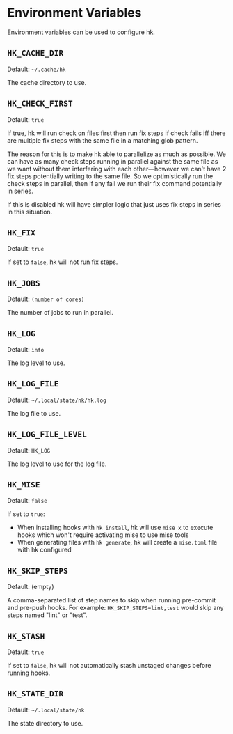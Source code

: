 # Environment Variables

Environment variables can be used to configure hk.

## `HK_CACHE_DIR`

Default: `~/.cache/hk`

The cache directory to use.

## `HK_CHECK_FIRST`

Default: `true`

If true, hk will run check on files first then run fix steps if check fails iff there are multiple fix steps with the same file in a matching glob pattern.

The reason for this is to make hk able to parallelize as much as possible. We can have as many check steps running in parallel against
the same file as we want without them interfering with each other—however we can't have 2 fix steps potentially writing to the same file. So we optimistically run the check steps in parallel, then if any fail we run their fix command potentially in series.

If this is disabled hk will have simpler logic that just uses fix steps in series in this situation.

## `HK_FIX`

Default: `true`

If set to `false`, hk will not run fix steps.

## `HK_JOBS`

Default: `(number of cores)`

The number of jobs to run in parallel.

## `HK_LOG`

Default: `info`

The log level to use.

## `HK_LOG_FILE`

Default: `~/.local/state/hk/hk.log`

The log file to use.

## `HK_LOG_FILE_LEVEL`

Default: `HK_LOG`

The log level to use for the log file.

## `HK_MISE`

Default: `false`

If set to `true`:

- When installing hooks with `hk install`, hk will use `mise x` to execute hooks which won't require activating mise to use mise tools
- When generating files with `hk generate`, hk will create a `mise.toml` file with hk configured

## `HK_SKIP_STEPS`

Default: (empty)

A comma-separated list of step names to skip when running pre-commit and pre-push hooks.
For example: `HK_SKIP_STEPS=lint,test` would skip any steps named "lint" or "test".

## `HK_STASH`

Default: `true`

If set to `false`, hk will not automatically stash unstaged changes before running hooks.

## `HK_STATE_DIR`

Default: `~/.local/state/hk`

The state directory to use.
